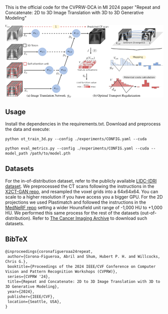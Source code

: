 This is the official code for the CVPRW-DCA in MI 2024 paper "Repeat and Concatenate: 2D to 3D Image Translation with 3D to 3D Generative Modeling"

![model_overview](./model_figure.png)

## Usage
Install the dependencies in the requirements.txt. Download and preprocess the data and execute:
```
python ot_train_3d.py --config ./experiments/CONFIG.yaml --cuda
```
```
python eval_metrics.py --config ./experiments/CONFIG.yaml --cuda --model_path /path/to/model.pth
```

## Datasets
For the in-of-distribution dataset, refer to the publicly available [LIDC-IDRI dataset](https://wiki.cancerimagingarchive.net/pages/viewpage.action?pageId=1966254). We preprocessed the CT scans following the instructions in the [X2CT-GAN repo](https://github.com/kylekma/X2CT), and resampled the voxel grids into a 64x64x64. You can scale to a higher resolution if you have access you a bigger GPU. For the 2D projections we used Plastimatch and followed the instructions in the [MedNeRF repo](https://github.com/abrilcf/mednerf) setting a wider Hounsfield unit range of -1,000 HU to +1,000 HU. We performed this same process for the rest of the datasets (out-of-distribution). Refer to [The Cancer Imaging Archive](https://www.cancerimagingarchive.net/browse-collections/) to download such datasets.

## BibTeX

```
@inproceedings{coronafigueroaa24repeat,
 author={Corona-Figueroa, Abril and Shum, Hubert P. H. and Willcocks, Chris G.},
 booktitle={Proceedings of the 2024 IEEE/CVF Conference on Computer Vision and Pattern Recognition Workshops (CVPRW)},
 series={CVPRW '24},
 title={Repeat and Concatenate: 2D to 3D Image Translation with 3D to 3D Generative Modeling},
 year={2024},
 publisher={IEEE/CVF},
 location={Seattle, USA},
}
```
